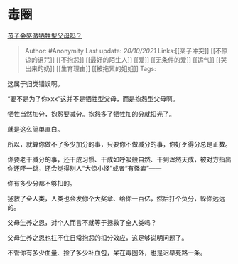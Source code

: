# 毒圈
[孩子会感激牺牲型父母吗？](https://www.zhihu.com/question/484341697/answer/2178860390)


> Author: #Anonymity 
> Last update: *20/10/2021* 
> Links:[[亲子冲突]] [[不原谅的诅咒]] [[不抱怨]] [[最好的陌生人]] [[爱]] [[无条件的爱]] [[运气]] [[哭出来的奶]] [[生育理由]] [[被拖累的姐姐]]
> Tags:    

这属于归类错误啊。

“要不是为了你xxx”这并不是牺牲型父母，而是抱怨型父母啊。

牺牲当然加分，抱怨要减分。抱怨多了牺牲加的分就扣光了。

就是这么简单直白。

所以，就算你做不了多少加分的事，只要你不做减分的事，你好歹得分总是正数。

你要老干减分的事，还干成习惯、干成如呼吸般自然、干到浑然天成，被对方指出你还吓一跳，还会觉得别人“大惊小怪”或者“有怪癖”——

你有多少分都不够扣的。

拯救了全人类，人类也会发你个大奖章、给你一百亿，然后打个负分，躲你远远的。

父母生养之恩，对个人而言不就等于拯救了全人类吗？

父母生养之恩也扛不住日常抱怨的扣分效应，这足够说明问题了。

不管你有多少血量、捡了多少补血包，呆在毒圈外，也是迟早死路一条。

  

